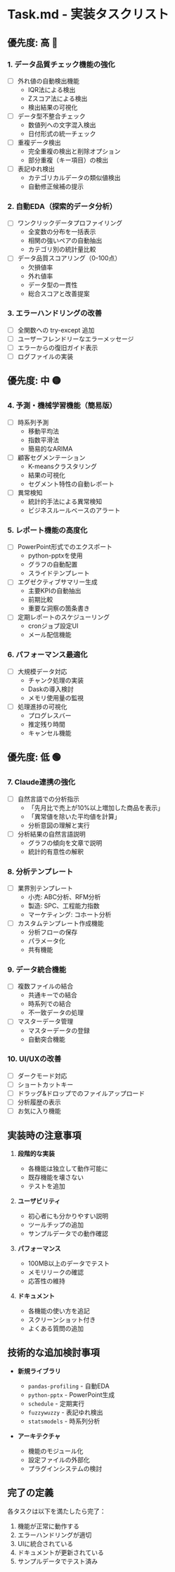 # Task.md - 実装タスクリスト

## 優先度: 高 🔴

### 1. データ品質チェック機能の強化
- [ ] 外れ値の自動検出機能
  - IQR法による検出
  - Zスコア法による検出
  - 検出結果の可視化
- [ ] データ型不整合チェック
  - 数値列への文字混入検出
  - 日付形式の統一チェック
- [ ] 重複データ検出
  - 完全重複の検出と削除オプション
  - 部分重複（キー項目）の検出
- [ ] 表記ゆれ検出
  - カテゴリカルデータの類似値検出
  - 自動修正候補の提示

### 2. 自動EDA（探索的データ分析）
- [ ] ワンクリックデータプロファイリング
  - 全変数の分布を一括表示
  - 相関の強いペアの自動抽出
  - カテゴリ別の統計量比較
- [ ] データ品質スコアリング（0-100点）
  - 欠損値率
  - 外れ値率
  - データ型の一貫性
  - 総合スコアと改善提案

### 3. エラーハンドリングの改善
- [ ] 全関数への try-except 追加
- [ ] ユーザーフレンドリーなエラーメッセージ
- [ ] エラーからの復旧ガイド表示
- [ ] ログファイルの実装

## 優先度: 中 🟡

### 4. 予測・機械学習機能（簡易版）
- [ ] 時系列予測
  - 移動平均法
  - 指数平滑法
  - 簡易的なARIMA
- [ ] 顧客セグメンテーション
  - K-meansクラスタリング
  - 結果の可視化
  - セグメント特性の自動レポート
- [ ] 異常検知
  - 統計的手法による異常検知
  - ビジネスルールベースのアラート

### 5. レポート機能の高度化
- [ ] PowerPoint形式でのエクスポート
  - python-pptxを使用
  - グラフの自動配置
  - スライドテンプレート
- [ ] エグゼクティブサマリー生成
  - 主要KPIの自動抽出
  - 前期比較
  - 重要な洞察の箇条書き
- [ ] 定期レポートのスケジューリング
  - cronジョブ設定UI
  - メール配信機能

### 6. パフォーマンス最適化
- [ ] 大規模データ対応
  - チャンク処理の実装
  - Daskの導入検討
  - メモリ使用量の監視
- [ ] 処理進捗の可視化
  - プログレスバー
  - 推定残り時間
  - キャンセル機能

## 優先度: 低 🟢

### 7. Claude連携の強化
- [ ] 自然言語での分析指示
  - 「先月比で売上が10%以上増加した商品を表示」
  - 「異常値を除いた平均値を計算」
  - 分析意図の理解と実行
- [ ] 分析結果の自然言語説明
  - グラフの傾向を文章で説明
  - 統計的有意性の解釈

### 8. 分析テンプレート
- [ ] 業界別テンプレート
  - 小売: ABC分析、RFM分析
  - 製造: SPC、工程能力指数
  - マーケティング: コホート分析
- [ ] カスタムテンプレート作成機能
  - 分析フローの保存
  - パラメータ化
  - 共有機能

### 9. データ統合機能
- [ ] 複数ファイルの結合
  - 共通キーでの結合
  - 時系列での結合
  - 不一致データの処理
- [ ] マスターデータ管理
  - マスターデータの登録
  - 自動突合機能

### 10. UI/UXの改善
- [ ] ダークモード対応
- [ ] ショートカットキー
- [ ] ドラッグ&ドロップでのファイルアップロード
- [ ] 分析履歴の表示
- [ ] お気に入り機能

## 実装時の注意事項

1. **段階的な実装**
   - 各機能は独立して動作可能に
   - 既存機能を壊さない
   - テストを追加

2. **ユーザビリティ**
   - 初心者にも分かりやすい説明
   - ツールチップの追加
   - サンプルデータでの動作確認

3. **パフォーマンス**
   - 100MB以上のデータでテスト
   - メモリリークの確認
   - 応答性の維持

4. **ドキュメント**
   - 各機能の使い方を追記
   - スクリーンショット付き
   - よくある質問の追加

## 技術的な追加検討事項

- **新規ライブラリ**
  - `pandas-profiling` - 自動EDA
  - `python-pptx` - PowerPoint生成
  - `schedule` - 定期実行
  - `fuzzywuzzy` - 表記ゆれ検出
  - `statsmodels` - 時系列分析

- **アーキテクチャ**
  - 機能のモジュール化
  - 設定ファイルの外部化
  - プラグインシステムの検討

## 完了の定義

各タスクは以下を満たしたら完了：
1. 機能が正常に動作する
2. エラーハンドリングが適切
3. UIに統合されている
4. ドキュメントが更新されている
5. サンプルデータでテスト済み
